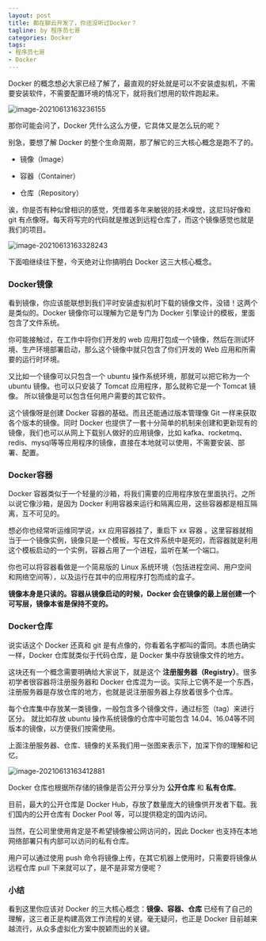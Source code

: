 ```yaml
---
layout: post
title: 都在聊云开发了，你还没听过Docker？
tagline: by 程序员七哥
categories: Docker
tags:
- 程序员七哥
- Docker
---
```


Docker 的概念想必大家已经了解了，最直观的好处就是可以不安装虚拟机，不需要安装软件，不需要配置环境的情况下，就将我们想用的软件跑起来。

![image-20210613163236155](http://www.javanorth.cn/assets/images/2021/sevenluo/docker-image-1.png)

<!--more-->

那你可能会问了，Docker 凭什么这么方便，它具体又是怎么玩的呢？

别急，要想了解 Docker 的整个生命周期，那了解它的三大核心概念是跑不了的。

- 镜像（Image）

- 容器（Container）

- 仓库（Repository）

诶，你是否有种似曾相识的感觉，凭借着多年来敏锐的技术嗅觉，这尼玛好像和 git 有点像呀。每天将写完的代码就是推送到远程仓库了，而这个镜像感觉也就是我们的项目。

![image-20210613163328243](http://www.javanorth.cn/assets/images/2021/sevenluo/docker-image-2.png)

下面咱继续往下整，今天绝对让你搞明白 Docker 这三大核心概念。

### Docker镜像

看到镜像，你应该能联想到我们平时安装虚拟机时下载的镜像文件，没错！这两个是类似的。Docker 镜像你可以理解为它是专门为 Docker 引擎设计的模板，里面包含了文件系统。

你可能接触过，在工作中将你们开发的 web 应用打包成一个镜像，然后在测试环境、生产环境部署启动，那么这个镜像中就只包含了你们开发的 Web 应用和所需要的运行时环境。

又比如一个镜像可以只包含一个 ubuntu 操作系统环境，那就可以把它称为一个 ubuntu 镜像。也可以只安装了 Tomcat 应用程序，那么就称它是一个 Tomcat 镜像。 所以镜像是可以包含任何用户需要的其它软件。

这个镜像呀是创建 Docker 容器的基础。而且还能通过版本管理像 Git 一样来获取各个版本的镜像。同时 Docker 也提供了一套十分简单的机制来创建和更新现有的镜像，我们也可以从网上下载别人做好的应用镜像，比如 kafka、rocketmq、redis、mysql等等应用程序的镜像，直接在本地就可以使用，不需要安装、部署、配置。

### Docker容器

Docker 容器类似于一个轻量的沙箱，将我们需要的应用程序放在里面执行。之所以说它像沙箱，是因为 Docker 利用容器来运行和隔离应用，这些容器都是相互隔离，互不可见的。

想必你也经常听运维同学说，xx 应用容器挂了，重启下 xx 容器 。这里容器就相当于一个镜像实例，镜像只是一个模板，写在文件系统中是死的，而容器就是利用这个模板启动的一个实例，容器占用了一个进程，监听在某一个端口。

你也可以将容器看做是一个简易版的 Linux 系统环境（包括进程空间、用户空间和网络空间等），以及运行在其中的应用程序打包而成的盒子。

**镜像本身是只读的。容器从镜像启动的时候，Docker 会在镜像的最上层创建一个可写层，镜像本省是保持不变的。**

### Docker仓库

说实话这个 Docker 还真和 git 是有点像的，你看着名字都叫的雷同。本质也确实一样，Docker 仓库就类似于代码仓库，是 Docker 集中存放镜像文件的地方。

这块还有一个概念需要明确给大家说下，就是这个 **注册服务器（Registry）**。很多初学者很容器将注册服务器和 Docker 仓库混为一谈。实际上它俩不是一个东西，注册服务器是存放仓库的地方，也就是说注册服务器上存放着很多个仓库。

每个仓库集中存放某一类镜像，一般包含多个镜像文件，通过标签（tag）来进行区分。 就比如存放 ubuntu 操作系统镜像的仓库中可能包含 14.04、16.04等不同版本的镜像，以方便我们按需使用。

上面注册服务器、仓库、镜像的关系我们用一张图来表示下，加深下你的理解和记忆。

![image-20210613163412881](http://www.javanorth.cn/assets/images/2021/sevenluo/docker-image-3.png)

Docker 仓库也根据所存储的镜像是否公开分享分为 **公开仓库** 和 **私有仓库**。

目前，最大的公开仓库是 Docker Hub，存放了数量庞大的镜像供开发者下载。我们国内的公开仓库有 Docker Pool 等，可以提供稳定的国内访问。

当然，在公司里使用肯定是不希望镜像被公网访问的，因此 Docker 也支持在本地网络部署只有内部可以访问的私有仓库。

用户可以通过使用 push 命令将镜像上传，在其它机器上使用时，只需要将镜像从远程仓库 pull 下来就可以了，是不是非常方便呢？

### 小结

看到这里你应该对 Docker 的三大核心概念：**镜像、容器、仓库** 已经有了自己的理解，这三者正是构建高效工作流程的关键。毫无疑问，也正是 Docker 目前越来越流行，从众多虚拟化方案中脱颖而出的关键。
